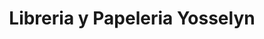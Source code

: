 ---
title: "Libreria y Papeleria Yosselyn"
url: /usulutan/libreria-y-papeleria-yosselyn/
shop: material de oficina
---